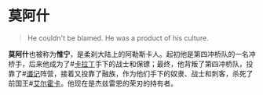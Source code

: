 # 莫阿什

> He couldn't be blamed. He was a product of his culture.

**莫阿什**也被称为**惟宁**，是柔刹大陆上的阿勒斯卡人。起初他是第四冲桥队的一名冲桥手，后来他成为了#[卡拉丁](characters/kaladin)手下的战士和保镖；最终，他背叛了第四冲桥队，投靠了#[谶记](misc/diagram)阵营，接着又投靠了融族，作为他们手下的奴隶、战士和刺客，杀死了前国王#[艾尔霍卡](characters/elhokar)。他现在是杰兹雷恩的荣刃的持有者。
